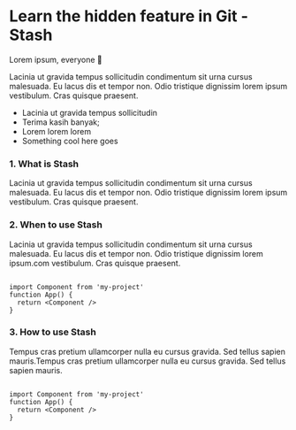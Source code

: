 <!-- <img className="md-header-img" src="https://firebasestorage.googleapis.com/v0/b/upload-pics-e599e.appspot.com/o/images%2Fclose-up-male-hands-using-laptop-home_1150-790.png?alt=media&token=6b3931e1-f6e3-4309-8216-5f2fd7b6b367"> -->

# Learn the hidden feature in Git - Stash

Lorem ipsum, everyone 👏

Lacinia ut gravida tempus sollicitudin condimentum sit urna cursus malesuada. Eu lacus dis et tempor non. Odio tristique dignissim lorem ipsum vestibulum. Cras quisque praesent.

- Lacinia ut gravida tempus sollicitudin
- Terima kasih banyak;
- Lorem lorem lorem 
- Something cool here goes

### 1. What is Stash
Lacinia ut gravida tempus sollicitudin condimentum sit urna cursus malesuada. Eu lacus dis et tempor non. Odio tristique dignissim lorem ipsum vestibulum. Cras quisque praesent.

### 2. When to use Stash
Lacinia ut gravida tempus sollicitudin condimentum sit urna cursus malesuada. Eu lacus dis et tempor non. Odio tristique dignissim lorem ipsum.com vestibulum. Cras quisque praesent.

<code>
import Component from 'my-project'
function App() {
  return &lt;Component /&gt;
}
</code>

### 3. How to use Stash
Tempus cras pretium ullamcorper nulla eu cursus gravida. Sed tellus sapien mauris.Tempus cras pretium ullamcorper nulla eu cursus gravida. Sed tellus sapien mauris.

<code>
import Component from 'my-project'
function App() {
  return &lt;Component /&gt;
}
</code>

